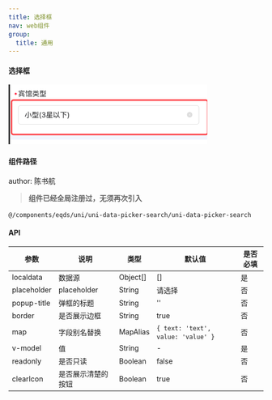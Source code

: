 ```yaml
---
title: 选择框
nav: web组件
group:
  title: 通用
---
```


#### 选择框

![img](./img/pickerSearch.png)

#### 组件路径

author: 陈书航

> **组件已经全局注册过，无须再次引入**

`@/components/eqds/uni/uni-data-picker-search/uni-data-picker-search`

#### API

| 参数        | 说明               | 类型     | 默认值                             | 是否必填 |
| ----------- | ------------------ | -------- | ---------------------------------- | -------- |
| localdata   | 数据源             | Object[] | []                                 | 是       |
| placeholder | placeholder        | String   | 请选择                             | 否       |
| popup-title | 弹框的标题         | String   | ''                                 | 否       |
| border      | 是否展示边框       | String   | true                               | 否       |
| map         | 字段别名替换       | MapAlias | `{ text: 'text', value: 'value' }` | 否       |
| v-model     | 值                 | String   | -                                  | 是       |
| readonly    | 是否只读           | Boolean  | false                              | 否       |
| clearIcon   | 是否展示清楚的按钮 | Boolean  | true                               | 否       |
